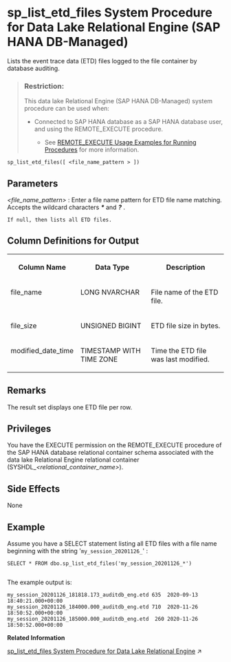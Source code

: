 <!-- loio0f76c8361cd84a2b8b35f74382b9265f -->

# sp\_list\_etd\_files System Procedure for Data Lake Relational Engine \(SAP HANA DB-Managed\)

Lists the event trace data \(ETD\) files logged to the file container by database auditing.



> ### Restriction:  
> This data lake Relational Engine \(SAP HANA DB-Managed\) system procedure can be used when:
> 
> -   Connected to SAP HANA database as a SAP HANA database user, and using the REMOTE\_EXECUTE procedure.
> 
>     -   See [REMOTE\_EXECUTE Usage Examples for Running Procedures](remote-execute-usage-examples-for-running-procedures-3e7f86d.md) for more information.



```
sp_list_etd_files([ <file_name_pattern > ])
```



<a name="loio0f76c8361cd84a2b8b35f74382b9265f__section_hvz_gm2_srb"/>

## Parameters

  *<file\_name\_pattern\>* 
 :   Enter a file name pattern for ETD file name matching. Accepts the wildcard characters ***\**** and ***?*** .

    If null, then lists all ETD files.

 

<a name="loio0f76c8361cd84a2b8b35f74382b9265f__section_qcm_hm2_srb"/>

## Column Definitions for Output


<table>
<tr>
<th valign="top">

Column Name



</th>
<th valign="top">

Data Type



</th>
<th valign="top">

Description



</th>
</tr>
<tr>
<td valign="top">

file\_name



</td>
<td valign="top">

LONG NVARCHAR



</td>
<td valign="top">

File name of the ETD file.



</td>
</tr>
<tr>
<td valign="top">

file\_size



</td>
<td valign="top">

UNSIGNED BIGINT



</td>
<td valign="top">

ETD file size in bytes.



</td>
</tr>
<tr>
<td valign="top">

modified\_date\_time



</td>
<td valign="top">

TIMESTAMP WITH TIME ZONE



</td>
<td valign="top">

Time the ETD file was last modified.



</td>
</tr>
</table>



<a name="loio0f76c8361cd84a2b8b35f74382b9265f__section_is1_3m2_srb"/>

## Remarks

The result set displays one ETD file per row.



<a name="loio0f76c8361cd84a2b8b35f74382b9265f__section_ylc_twb_zmb"/>

## Privileges

You have the EXECUTE permission on the REMOTE\_EXECUTE procedure of the SAP HANA database relational container schema associated with the data lake Relational Engine relational container \(SYSHDL\_*<relational\_container\_name\>*\).



<a name="loio0f76c8361cd84a2b8b35f74382b9265f__section_tj4_3m2_srb"/>

## Side Effects

None



<a name="loio0f76c8361cd84a2b8b35f74382b9265f__section_xws_jm2_srb"/>

## Example

Assume you have a SELECT statement listing all ETD files with a file name beginning with the string '`my_session_20201126_`' :

```
SELECT * FROM dbo.sp_list_etd_files('my_session_20201126_*')


```

The example output is:

```
my_session_20201126_181818.173_auditdb_eng.etd 635  2020-09-13 18:40:21.000+00:00
my_session_20201126_184000.000_auditdb_eng.etd 710  2020-11-26 18:50:52.000+00:00
my_session_20201126_185000.000_auditdb_eng.etd  260 2020-11-26 18:50:52.000+00:00

```

**Related Information**  


[sp_list_etd_files System Procedure for Data Lake Relational Engine](https://help.sap.com/viewer/19b3964099384f178ad08f2d348232a9/2023_1_QRC/en-US/5f0eb4a9f1734b6d9ef6661867578898.html "Lists the event trace data (ETD) files logged to the file container by database auditing.") :arrow_upper_right:

